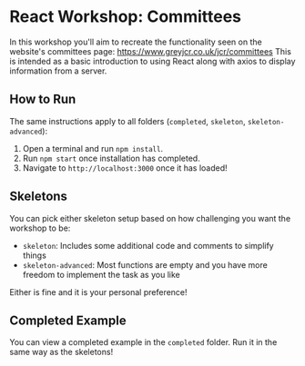# React Workshop: Committees
In this workshop you'll aim to recreate the functionality seen on the website's committees page: https://www.greyjcr.co.uk/jcr/committees
This is intended as a basic introduction to using React along with axios to display information from a server.

## How to Run
The same instructions apply to all folders (`completed`, `skeleton`, `skeleton-advanced`):

1. Open a terminal and run `npm install`.
2. Run `npm start` once installation has completed.
3. Navigate to `http://localhost:3000` once it has loaded!

## Skeletons
You can pick either skeleton setup based on how challenging you want the workshop to be:

* `skeleton`: Includes some additional code and comments to simplify things 
* `skeleton-advanced`: Most functions are empty and you have more freedom to implement the task as you like

Either is fine and it is your personal preference!

## Completed Example
You can view a completed example in the `completed` folder. Run it in the same way as the skeletons!


